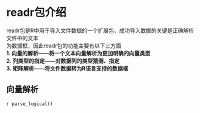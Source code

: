 # readr包介绍
readr包是R中用于导入文件数据的一个扩展包，成功导入数据的关键是正确解析文件中的文本  
为数据框，因此readr包的功能主要有以下三方面  
**1.  向量的解析——将一个文本向量解析为更加明确的向量类型**  
**2.  列类型的指定——对数据列的类型猜测、指定**  
**3.  矩阵解析——将文件数据转为R语言支持的数据框**    
## 向量解析
`r parse_logical()`
